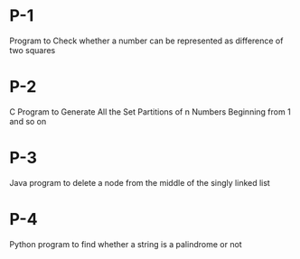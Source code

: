 # P-1
Program to Check whether a number can be represented as difference of two squares

# P-2
C Program to Generate All the Set Partitions of n Numbers Beginning from 1 and so on

# P-3
Java program to delete a node from the middle of the singly linked list

# P-4
Python program to find whether a string is a palindrome or not
